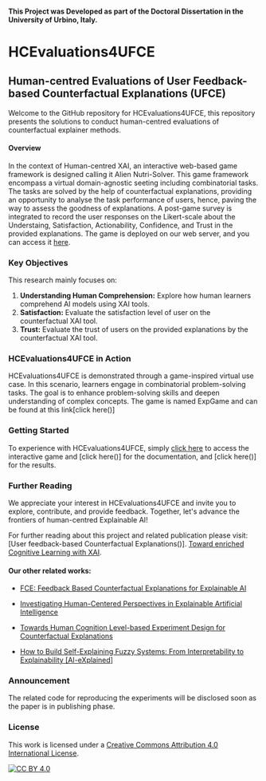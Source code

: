 #### This Project was Developed as part of the Doctoral Dissertation in the University of Urbino, Italy.
# HCEvaluations4UFCE
## Human-centred Evaluations of User Feedback-based Counterfactual Explanations (UFCE)

Welcome to the GitHub repository for HCEvaluations4UFCE, this repository presents the solutions to conduct human-centred evaluations of counterfactual explainer methods.

#### Overview

In the context of Human-centred XAI, an interactive web-based game framework is designed calling it Alien Nutri-Solver. This game framework encompass a virtual domain-agnostic seeting including combinatorial tasks. The tasks are solved by the help of counterfactual explanations, providing an opportunity to analyse the task performance of users, hence, paving the way to assess the goodness of explanations. A post-game survey is integrated to record the user responses on the Likert-scale about the Understaing, Satisfaction, Actionability, Confidence, and Trust in the provided explanations. The game is deployed on our web server, and you can access it [here](http://85.235.144.146:8888/index.html).

### Key Objectives

This research mainly focuses on:

1. **Understanding Human Comprehension:** Explore how human learners comprehend AI models using XAI tools.
2. **Satisfaction:** Evaluate the satisfaction level of user on the counterfactual XAI tool.
3. **Trust:** Evaluate the trust of users on the provided explanations by the counterfactual XAI tool.

### HCEvaluations4UFCE in Action

HCEvaluations4UFCE is demonstrated through a game-inspired virtual use case. In this scenario, learners engage in combinatorial problem-solving tasks. The goal is to enhance problem-solving skills and deepen understanding of complex concepts. The game is named ExpGame and can be found at this link[click here()]

### Getting Started

To experience with HCEvaluations4UFCE, simply [click here](http://85.235.144.146:8888/index.html) to access the interactive game and [click here()] for the documentation, and [click here()] for the results.

### Further Reading

We appreciate your interest in HCEvaluations4UFCE and invite you to explore, contribute, and provide feedback. Together, let's advance the frontiers of human-centred Explainable AI!

For further reading about this project and related publication please visit:
[User feedback-based Counterfactual Explanations()].
[Toward enriched Cognitive Learning with XAI](https://arxiv.org/abs/2312.12290).

#### Our other related works:
- [FCE: Feedback Based Counterfactual Explanations for Explainable AI](https://ieeexplore.ieee.org/document/9819899)
  
- [Investigating Human-Centered Perspectives in Explainable Artificial Intelligence](https://ceur-ws.org/Vol-3518/paper4.pdf)
  
- [Towards Human Cognition Level-based Experiment Design for Counterfactual Explanations](https://ieeexplore.ieee.org/abstract/document/9994203)
  
- [How to Build Self-Explaining Fuzzy Systems: From Interpretability to Explainability [AI-eXplained]](https://ieeexplore.ieee.org/document/10384509/references#references)

### Announcement
The related code for reproducing the experiments will be disclosed soon as the paper is in publishing phase.


### License

This work is licensed under a
[Creative Commons Attribution 4.0 International License][cc-by].

[![CC BY 4.0][cc-by-image]][cc-by]

[cc-by]: http://creativecommons.org/licenses/by/4.0/
[cc-by-image]: https://i.creativecommons.org/l/by/4.0/88x31.png
[cc-by-shield]: https://img.shields.io/badge/License-CC%20BY%204.0-lightgrey.svg
